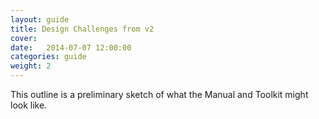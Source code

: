 ```yaml
---
layout: guide
title: Design Challenges from v2
cover: 
date:   2014-07-07 12:00:00
categories: guide
weight: 2
---
```


This outline is a preliminary sketch of what the Manual and Toolkit might look like.